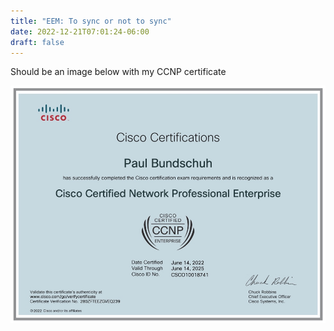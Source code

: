 ```yaml
---
title: "EEM: To sync or not to sync"
date: 2022-12-21T07:01:24-06:00
draft: false
---
```


Should be an image below with my CCNP certificate

<img src="/42EE9882-0079-465B-A848-C2FD23B00804.jpeg" alt="demo" class="img-responsive">
